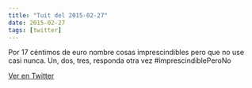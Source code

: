 ```yaml
---
title: "Tuit del 2015-02-27"
date: 2015-02-27
tags: [twitter]
---
```


Por 17 céntimos de euro nombre cosas imprescindibles pero que no use casi nunca. Un, dos, tres, responda otra vez #imprescindiblePeroNo



[Ver en Twitter](https://twitter.com/i/web/status/571439605809090560)
